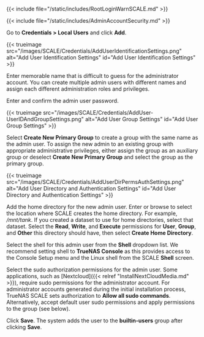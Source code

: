 &NewLine;

{{< include file="/static/includes/RootLoginWarnSCALE.md" >}}

{{< include file="/static/includes/AdminAccountSecurity.md" >}}

Go to **Credentials > Local Users** and click **Add**.

{{< trueimage src="/images/SCALE/Credentials/AddUserIdentificationSettings.png" alt="Add User Identification Settings" id="Add User Identification Settings" >}}

Enter memorable name that is difficult to guess for the administrator account.
You can create multiple admin users with different names and assign each different administration roles and privileges.

Enter and confirm the admin user password.

{{< trueimage src="/images/SCALE/Credentials/AddUser-UserIDAndGroupSettings.png" alt="Add User Group Settings" id="Add User Group Settings" >}}

Select **Create New Primary Group** to create a group with the same name as the admin user.
To assign the new admin to an existing group with appropriate administrative privileges, either assign the group as an auxiliary group  or deselect **Create New Primary Group**  and select the group as the primary group.

{{< trueimage src="/images/SCALE/Credentials/AddUserDirPermsAuthSettings.png" alt="Add User Directory and Authentication Settings" id="Add User Directory and Authentication Settings" >}}

Add the home directory for the new admin user.
Enter or browse to select the location where SCALE creates the home directory.
For example, */mnt/tank*. If you created a dataset to use for home directories, select that dataset.
Select the **Read**, **Write**, and **Execute** permissions for **User**, **Group**, and **Other** this directory should have, then select **Create Home Directory**.

Select the shell for this admin user from the **Shell** dropdown list.
We recommend setting shell to **TrueNAS Console** as this provides access to the Console Setup menu and the Linux shell from the SCALE **Shell** screen.

Select the sudo authorization permissions for the admin user.
Some applications, such as [Nextcloud]({{< relref "InstallNextCloudMedia.md" >}}), require sudo permissions for the administrator account.
For administrator accounts generated during the initial installation process, TrueNAS SCALE sets authorization to **Allow all sudo commands**.
Alternatively, accept default user sudo permissions and apply permissions to the group (see below).

Click **Save**.
The system adds the user to the **builtin-users** group after clicking **Save**.
